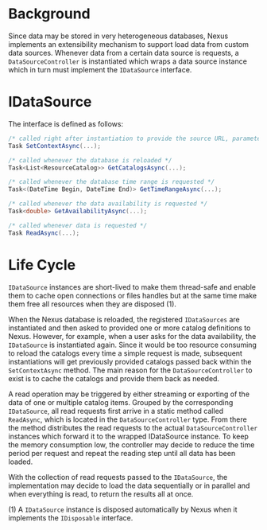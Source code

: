 # Background

Since data may be stored in very heterogeneous databases, Nexus implements an extensibility mechanism to support load data from custom data sources. Whenever data from a certain data source is requests, a `DataSourceController` is instantiated which wraps a data source instance which in turn must implement the `IDataSource` interface.

# IDataSource

The interface is defined as follows:

```cs
/* called right after instantiation to provide the source URL, parameters and a logger instance */
Task SetContextAsync(...);

/* called whenever the database is reloaded */
Task<List<ResourceCatalog>> GetCatalogsAsync(...);

/* called whenever the database time range is requested */
Task<(DateTime Begin, DateTime End)> GetTimeRangeAsync(...);

/* called whenever the data availability is requested */
Task<double> GetAvailabilityAsync(...);

/* called whenever data is requested */
Task ReadAsync(...);
```

# Life Cycle
`IDataSource` instances are short-lived to make them thread-safe and enable them to cache open connections or files handles but at the same time make them free all resources when they are disposed (1). 

When the Nexus database is reloaded, the registered `IDataSources` are instantiated and then asked to provided one or more catalog definitions to Nexus. However, for example, when a user asks for the data availability, the `IDataSource` is instantiated again. Since it would be too resource consuming to reload the catalogs every time a simple request is made, subsequent instantiations will get previously provided catalogs passed back within the `SetContextAsync` method. The main reason for the `DataSourceController` to exist is to cache the catalogs and provide them back as needed.

A read operation may be triggered by either streaming or exporting of the data of one or multiple catalog items. Grouped by the corresponding `IDataSource`, all read requests first arrive in a static method called `ReadAsync`, which is located in the `DataSourceController` type. From there the method distributes the read requests to the actual `DataSourceController` instances which forward it to the wrapped IDataSource instance. To keep the memory consumption low, the controller may decide to reduce the time period per request and repeat the reading step until all data has been loaded.

With the collection of read requests passed to the `IDataSource`, the implementation may decide to load the data sequentially or in parallel and when everything is read, to return the results all at once.

(1) A `IDataSource` instance is disposed automatically by Nexus when it implements the `IDisposable` interface.